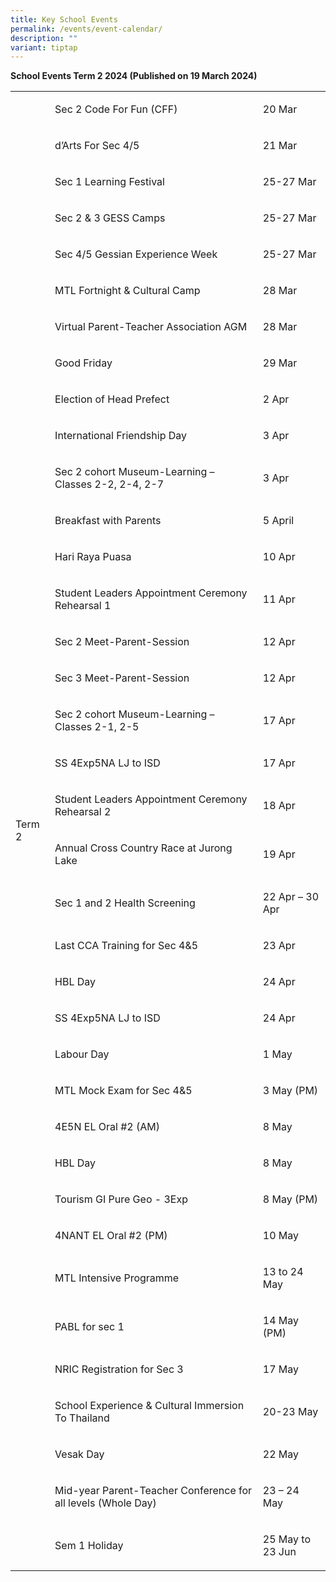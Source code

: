 ```yaml
---
title: Key School Events
permalink: /events/event-calendar/
description: ""
variant: tiptap
---
```

<p></p>
<p><strong>School Events Term 2 2024 (Published on 19 March 2024)</strong>
</p>
<table>
<tbody>
<tr>
<td rowspan="37" colspan="1">
<p>Term 2</p>
</td>
<td rowspan="1" colspan="1">
<p>Sec 2 Code For Fun (CFF)</p>
</td>
<td rowspan="1" colspan="1">
<p>20 Mar</p>
</td>
</tr>
<tr>
<td rowspan="1" colspan="1">
<p>d’Arts For Sec 4/5</p>
</td>
<td rowspan="1" colspan="1">
<p>21 Mar</p>
</td>
</tr>
<tr>
<td rowspan="1" colspan="1">
<p>Sec 1 Learning Festival</p>
</td>
<td rowspan="1" colspan="1">
<p>25-27 Mar</p>
</td>
</tr>
<tr>
<td rowspan="1" colspan="1">
<p>Sec 2 &amp; 3 GESS Camps</p>
</td>
<td rowspan="1" colspan="1">
<p>25-27 Mar</p>
</td>
</tr>
<tr>
<td rowspan="1" colspan="1">
<p>Sec 4/5 Gessian Experience Week</p>
</td>
<td rowspan="1" colspan="1">
<p>25-27 Mar</p>
</td>
</tr>
<tr>
<td rowspan="1" colspan="1">
<p>MTL Fortnight &amp; Cultural Camp</p>
</td>
<td rowspan="1" colspan="1">
<p>28 Mar</p>
</td>
</tr>
<tr>
<td rowspan="1" colspan="1">
<p>Virtual Parent-Teacher Association AGM</p>
</td>
<td rowspan="1" colspan="1">
<p>28 Mar</p>
</td>
</tr>
<tr>
<td rowspan="1" colspan="1">
<p>Good Friday</p>
</td>
<td rowspan="1" colspan="1">
<p>29 Mar</p>
</td>
</tr>
<tr>
<td rowspan="1" colspan="1">
<p>Election of Head Prefect</p>
</td>
<td rowspan="1" colspan="1">
<p>2 Apr</p>
</td>
</tr>
<tr>
<td rowspan="1" colspan="1">
<p>International Friendship Day</p>
</td>
<td rowspan="1" colspan="1">
<p>3 Apr</p>
</td>
</tr>
<tr>
<td rowspan="1" colspan="1">
<p>Sec 2 cohort Museum-Learning – Classes 2-2, 2-4, 2-7</p>
</td>
<td rowspan="1" colspan="1">
<p>3 Apr</p>
</td>
</tr>
<tr>
<td rowspan="1" colspan="1">
<p>Breakfast with Parents</p>
</td>
<td rowspan="1" colspan="1">
<p>5 April</p>
</td>
</tr>
<tr>
<td rowspan="1" colspan="1">
<p>Hari Raya Puasa</p>
</td>
<td rowspan="1" colspan="1">
<p>10 Apr</p>
</td>
</tr>
<tr>
<td rowspan="1" colspan="1">
<p>Student Leaders Appointment Ceremony Rehearsal 1</p>
</td>
<td rowspan="1" colspan="1">
<p>11 Apr</p>
</td>
</tr>
<tr>
<td rowspan="1" colspan="1">
<p>Sec 2 Meet-Parent-Session</p>
</td>
<td rowspan="1" colspan="1">
<p>12 Apr</p>
</td>
</tr>
<tr>
<td rowspan="1" colspan="1">
<p>Sec 3 Meet-Parent-Session</p>
</td>
<td rowspan="1" colspan="1">
<p>12 Apr</p>
</td>
</tr>
<tr>
<td rowspan="1" colspan="1">
<p>Sec 2 cohort Museum-Learning – Classes 2-1, 2-5</p>
</td>
<td rowspan="1" colspan="1">
<p>17 Apr</p>
</td>
</tr>
<tr>
<td rowspan="1" colspan="1">
<p>SS 4Exp5NA LJ to ISD</p>
</td>
<td rowspan="1" colspan="1">
<p>17 Apr</p>
</td>
</tr>
<tr>
<td rowspan="1" colspan="1">
<p>Student Leaders Appointment Ceremony Rehearsal 2</p>
</td>
<td rowspan="1" colspan="1">
<p>18 Apr</p>
</td>
</tr>
<tr>
<td rowspan="1" colspan="1">
<p>Annual Cross Country Race at Jurong Lake</p>
</td>
<td rowspan="1" colspan="1">
<p>19 Apr</p>
</td>
</tr>
<tr>
<td rowspan="1" colspan="1">
<p>Sec 1 and 2 Health Screening</p>
</td>
<td rowspan="1" colspan="1">
<p>22 Apr – 30 Apr</p>
</td>
</tr>
<tr>
<td rowspan="1" colspan="1">
<p>Last CCA Training for Sec 4&amp;5</p>
</td>
<td rowspan="1" colspan="1">
<p>23 Apr</p>
</td>
</tr>
<tr>
<td rowspan="1" colspan="1">
<p>HBL Day</p>
</td>
<td rowspan="1" colspan="1">
<p>24 Apr</p>
</td>
</tr>
<tr>
<td rowspan="1" colspan="1">
<p>SS 4Exp5NA LJ to ISD</p>
</td>
<td rowspan="1" colspan="1">
<p>24 Apr</p>
</td>
</tr>
<tr>
<td rowspan="1" colspan="1">
<p>Labour Day</p>
</td>
<td rowspan="1" colspan="1">
<p>1 May</p>
</td>
</tr>
<tr>
<td rowspan="1" colspan="1">
<p>MTL Mock Exam for Sec 4&amp;5</p>
</td>
<td rowspan="1" colspan="1">
<p>3 May (PM)</p>
</td>
</tr>
<tr>
<td rowspan="1" colspan="1">
<p>4E5N EL Oral #2 (AM)</p>
</td>
<td rowspan="1" colspan="1">
<p>8 May</p>
</td>
</tr>
<tr>
<td rowspan="1" colspan="1">
<p>HBL Day</p>
</td>
<td rowspan="1" colspan="1">
<p>8 May</p>
</td>
</tr>
<tr>
<td rowspan="1" colspan="1">
<p>Tourism GI Pure Geo - 3Exp</p>
</td>
<td rowspan="1" colspan="1">
<p>8 May (PM)</p>
</td>
</tr>
<tr>
<td rowspan="1" colspan="1">
<p>4NANT EL Oral #2 (PM)</p>
</td>
<td rowspan="1" colspan="1">
<p>10 May</p>
</td>
</tr>
<tr>
<td rowspan="1" colspan="1">
<p>MTL Intensive Programme</p>
</td>
<td rowspan="1" colspan="1">
<p>13 to 24 May</p>
</td>
</tr>
<tr>
<td rowspan="1" colspan="1">
<p>PABL for sec 1</p>
</td>
<td rowspan="1" colspan="1">
<p>14 May (PM)</p>
</td>
</tr>
<tr>
<td rowspan="1" colspan="1">
<p>NRIC Registration for Sec 3</p>
</td>
<td rowspan="1" colspan="1">
<p>17 May</p>
</td>
</tr>
<tr>
<td rowspan="1" colspan="1">
<p>School Experience &amp; Cultural Immersion To Thailand</p>
</td>
<td rowspan="1" colspan="1">
<p>20-23 May</p>
</td>
</tr>
<tr>
<td rowspan="1" colspan="1">
<p>Vesak Day</p>
</td>
<td rowspan="1" colspan="1">
<p>22 May</p>
</td>
</tr>
<tr>
<td rowspan="1" colspan="1">
<p>Mid-year Parent-Teacher Conference for all levels (Whole Day)</p>
</td>
<td rowspan="1" colspan="1">
<p>23 – 24 May</p>
</td>
</tr>
<tr>
<td rowspan="1" colspan="1">
<p>Sem 1 Holiday</p>
</td>
<td rowspan="1" colspan="1">
<p>25 May to 23 Jun</p>
</td>
</tr>
</tbody>
</table>
<p><strong>&nbsp;</strong>
</p>